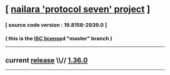 
# [ [nailara 'protocol seven' project](http://src.nailara.net/) ]

### [ source code version : 19.8158-2939.0 ]

### ( this is the [ISC license](license)d "master" branch )
---
## current [release](https://github.com/anotherlink/nailara/releases) \\\\// [1.36.0](https://github.com/anotherlink/nailara/releases/tag/1.36.0)
---
